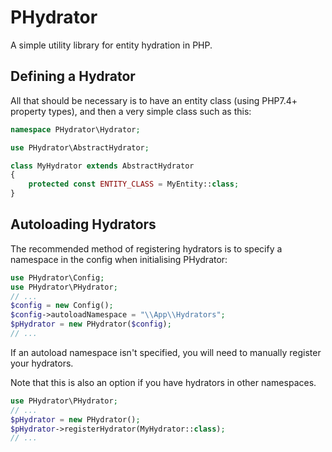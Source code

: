 # PHydrator

A simple utility library for entity hydration in PHP.

## Defining a Hydrator

All that should be necessary is to have an entity class (using PHP7.4+ property types), and then a very simple class such as this:

```php
namespace PHydrator\Hydrator;

use PHydrator\AbstractHydrator;

class MyHydrator extends AbstractHydrator
{
    protected const ENTITY_CLASS = MyEntity::class;
}
```

## Autoloading Hydrators

The recommended method of registering hydrators is to specify a namespace in the config when initialising PHydrator:

```php
use PHydrator\Config;
use PHydrator\PHydrator;
// ...
$config = new Config();
$config->autoloadNamespace = "\\App\\Hydrators";
$pHydrator = new PHydrator($config);
// ...
```

If an autoload namespace isn't specified, you will need to manually register your hydrators.

Note that this is also an option if you have hydrators in other namespaces.

```php
use PHydrator\PHydrator;
// ...
$pHydrator = new PHydrator();
$pHydrator->registerHydrator(MyHydrator::class);
// ...
```
